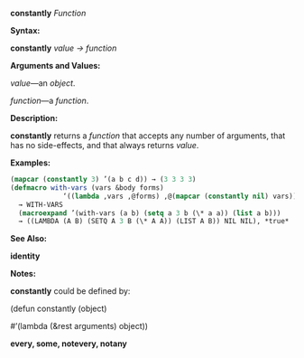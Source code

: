 **constantly** *Function* 



**Syntax:** 



**constantly** *value → function* 



**Arguments and Values:** 



*value*—an *object*. 



*function*—a *function*. 



**Description:** 



**constantly** returns a *function* that accepts any number of arguments, that has no side-effects, and that always returns *value*. 



**Examples:**
```lisp
(mapcar (constantly 3) ’(a b c d)) → (3 3 3 3) 
(defmacro with-vars (vars &body forms) 
		     ‘((lambda ,vars ,@forms) ,@(mapcar (constantly nil) vars))) 
  → WITH-VARS 
  (macroexpand ’(with-vars (a b) (setq a 3 b (\* a a)) (list a b))) 
  → ((LAMBDA (A B) (SETQ A 3 B (\* A A)) (LIST A B)) NIL NIL), *true* 
```
**See Also:** 



**identity** 



**Notes:** 



**constantly** could be defined by: 



(defun constantly (object) 



#’(lambda (&amp;rest arguments) object)) 















**every, some, notevery, notany** 



